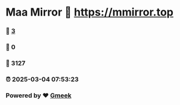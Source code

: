 # Maa Mirror :link: https://mmirror.top 
### :page_facing_up: [3](https://mmirror.top/tag.html) 
### :speech_balloon: 0 
### :hibiscus: 3127 
### :alarm_clock: 2025-03-04 07:53:23 
### Powered by :heart: [Gmeek](https://github.com/Meekdai/Gmeek)
